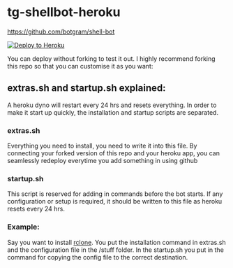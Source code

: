 # tg-shellbot-heroku

https://github.com/botgram/shell-bot

[![Deploy to Heroku](https://www.herokucdn.com/deploy/button.png)](https://heroku.com/deploy?template=https://github.com/cddc22/tgtransfer)

You can deploy without forking to test it out. I highly recommend forking this repo so that you can customise it as you want:


## extras.sh and startup.sh explained:
A heroku dyno will restart every 24 hrs and resets everything. In order to make it start up quickly, the installation and startup scripts are separated.

### extras.sh
Everything you need to install, you need to write it into this file. By connecting your forked version of this repo and your heroku app, you can seamlessly redeploy everytime you add something in using github

### startup.sh
This script is reserved for adding in commands before the bot starts. If any configuration or setup is required, it should be written to this file as heroku resets every 24 hrs.

### Example:
Say you want to install [rclone](https://rclone.org/install/). You put the installation command in extras.sh and the configuration file in the /stuff folder. In the startup.sh you put in the command for copying the config file to the correct destination.
  

